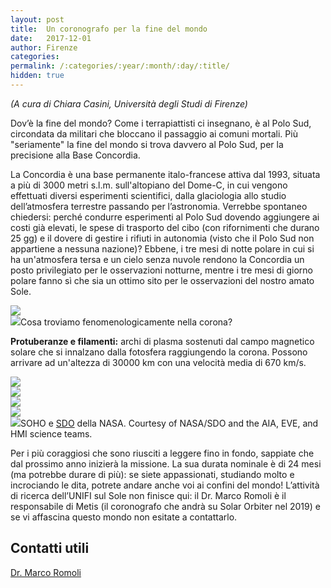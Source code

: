 ```yaml
---
layout: post
title:  Un coronografo per la fine del mondo
date:   2017-12-01
author: Firenze
categories:  
permalink: /:categories/:year/:month/:day/:title/
hidden: true
---
```


_(A cura di Chiara Casini, Università degli Studi di Firenze)_

Dov’è la fine del mondo? Come i terrapiattisti ci insegnano, è al Polo Sud, circondata da militari che bloccano il passaggio ai comuni mortali. Più "seriamente" la fine del mondo si trova davvero al Polo Sud, per la precisione alla Base Concordia.

La Concordia è una base permanente italo-francese attiva dal 1993, situata a più di 3000 metri s.l.m. sull'altopiano del Dome-C, in cui vengono effettuati diversi esperimenti scientifici, dalla glaciologia allo studio dell’atmosfera terrestre passando per l’astronomia. Verrebbe spontaneo chiedersi: perché condurre esperimenti al Polo Sud dovendo aggiungere ai costi già elevati, le spese di trasporto del cibo (con rifornimenti che durano 25 gg) e il dovere di gestire i rifiuti in autonomia (visto che il Polo Sud non appartiene a nessuna nazione)? Ebbene, i tre mesi di notte polare in cui si ha un'atmosfera tersa e un cielo senza nuvole rendono la Concordia un posto privilegiato per le osservazioni notturne, mentre i tre mesi di giorno polare fanno sì che sia un ottimo sito per le osservazioni del nostro amato Sole. 


<div class="row">
    <div class="col s12 m6 offset-m3">
         <img src="/sistemidiriferimento/img/17_12_01_SUN/aurora_australe.jpeg”>
    </div>
</div>

{:.image-caption}
*Figura 1: Un esempio di aurora australe visibile in Patagonia. Immagine distribuita sotto licenza Creative Commons CC0.*


Essendo privo di di inquinamento luminoso e atmosferico, il cielo visibile dal Polo Sud è migliore di un fattore da 2 a 3 rispetto a quello hawaiano (sì, gli astrofisici hanno i telescopi nei posti più belli del Pianeta). Questo, insieme al basso contenuto di vapore acqueo nell'atmosfera, rende il Polo Sud il luogo migliore per osservare direttamente l'atmosfera esterna del Sole, la corona, nonostante essa abbia bassa luminosità. Inoltre, la temperatura rigida e le condizioni del vento limitano i fenomeni di turbolenza e forniscono una stabilità ambientale ideale per l'acquisizione di immagini ad altissima risoluzione spaziale. Questo risulta cruciale per ricavare un’immagine da diversi secondi o minuti di esposizione. Un altro grande vantaggio è la continuità dell'osservazione, 24 ore al giorno. In sintesi questo sito permette di osservare elementi coronali molto vicini al disco solare in condizioni che si trovano raramente in altri luoghi della Terra.

Studiare e prevedere cosa succede sul Sole è di fondamentale importanza sia per indagare fenomeni fisici non ancora del tutto chiari, sia per la prevenzione di eventuali danni causati dalle particelle cariche, rilasciate dal Sole, che raggiungono la Terra oltrepassando il nostro campo magnetico. Ad esempio, la corrente aggiuntiva data da tali particelle disturba la rete elettrica e può portare a sovraccarichi di potenza, che devono essere compensati da un’opportuna regolazione di tensione durante le tempeste solari. Un altro problema riguarda l’aumento del traffico aereo sui poli: operare rotte circumpolari, molto più economiche per le compagnie aeree, risulta rischioso durante eventi solari intensi. Questi ultimi causano, ad esempio, le aurore boreali che diminuiscono la sicurezza delle trasmissioni radio, delle condutture e dei sistemi di trasmissione elettrica degli aeroplani. Pertanto lo Space Weather (una sorta di meteo spaziale) è di estrema importanza, e la capacità di prevedere i brillamenti solari (vedi dopo) aiuta le compagnie aeree a ottimizzare i percorsi di viaggio riducendo i rischi. I fenomeni come i brillamenti non possono essere previsti, ma i loro effetti impiegano 2-3 giorni ad arrivare fino a noi: monitorando l’attività solare è possibile agire per tempo diramando un’opportuna allerta.

Infine, gli effetti dell'attività solare sui sistemi di telecomunicazione sono di enorme importanza per la vita di tutti i giorni: chi di noi non si è arrabbiato se abbandonato dal navigatore satellitare nel bel mezzo del nulla? Oppure durante la perdita di segnale della radio durante la propria canzone preferita? Le interferenze dovute alle particelle cariche provenienti dal Sole possono disturbare i segnali radio rendendo difficoltose le telecomunicazioni. Questo può essere soprattutto un problema per le regioni con centri abitati molto isolati tra di loro, con distanze anche di centinaia di chilometri.

Il Sole, la nostra bella e amata stella, è classificata dagli astronomi come una nana gialla e si suddivide in una zona interna (nucleo, zona radiativa, convettiva e fotosfera: quest'ultima è quella che vediamo quando osserviamo il Sole) ed una esterna (cromosfera, zona di transizione e corona).


<div class="row">
    <div class="col s12 m6 offset-m3">
         <img src="/sistemidiriferimento/img/17_12_01_SUN/eclipse_94.jpg”>
    </div>
</div>

{:.image-caption}
*Figura 2: L'osservazione della corona solare è possibile solamente bloccando la luce proveniente dalla fotosfera: ciò avviene durante le eclissi solari oppure sfruttando un occultatore. In rosso esempi di protuberanze solari. Immagine distribuita sotto licenza CC BY 3.0, Luc Viatour.*

La corona solare è quella che si studia con un coronografo. I primi studi sulla corona solare, nella lunghezza d’onda del visibile, vennero compiuti nel XIX secolo durante le eclissi solari totali (per approfondimenti si veda “Corona Solare”, Landi degl’Innocenti, Ed. Springer, 2007). Tali studi erano limitati a causa della breve durata delle eclissi. Al giorno d'oggi, per osservare la corona solare, si impiegano dei telescopi rifrattori, noti come coronografi, da Terra o posti su sonde spaziali. Essi sfruttano un <i>occultatore</i>, che blocca la radiazione proveniente dalla fotosfera del Sole, come la Luna nelle eclissi: in questo modo è possibile osservare solamente la corona solare per lunghi tempi. Dagli osservatori spaziali si può inoltre studiare la corona solare in lunghezze che vengono assorbite dall’atmosfera terrestre, come l’ultravioletto, e che quindi sarebbero inaccessibili ai telescopi da Terra.

## Cosa troviamo fenomenologicamente nella corona?

**Protuberanze e filamenti:** archi di plasma sostenuti dal campo magnetico solare che si innalzano dalla fotosfera raggiungendo la corona. Possono arrivare ad un'altezza di 30000 km con una velocità media di 670 km/s.

<div class="row">
    <div class="col s12 m6 offset-m3">
         <img src="/sistemidiriferimento/img/17_12_01_SUN/protuberanza.jpg”>
    </div>
</div>

{:.image-caption}
*Figura 3: Un esempio di protuberanza solare. Courtesy of SOHO/EIT consortium. SOHO is a project of international cooperation between ESA and NASA.*

**Brillamenti:** improvvisi aumenti del flusso della radiazione, emessa da regioni sovrastanti le macchie solari dove intensi campi magnetici collegano la fotosfera e la corona. L'energia rilasciata è dell'ordine dei 10<sup>25</sup> Joule, ossia 2.4x10<sup>12</sup> kilotoni: considerando che l'energia della bomba sganciata su Hiroshima fu di 13-18 kilotoni, un brillamento libera l'energia di 180 miliardi di “Little Boy”.

<div class="row">
    <div class="col s12 m6 offset-m3">
         <img src="/sistemidiriferimento/img/17_12_01_SUN/flare.jpg”>
    </div>
</div>

{:.image-caption}
*Figura 4: Un esempio di brillamento solare. Immagine distribuita sotto licenza CC BY 2.0, NASA Goddard Space Flight Center.*

<b>Pennacchi o Streamer:</b> formazioni radiali di forma appuntita, con strutture interne ad arcata che collegano regioni di polarità magnetica opposta. Il plasma è intrappolato da queste strutture ed è per questo che i pennacchi sono molto brillanti.

**Coronal Mass Ejections (CME):** manifestazioni spesso associate ai brillamenti nelle quali vengono espulse grandi quantità di plasma. Questi eventi comportano l'espulsione di massa coronale compresa fra i 10<sup>12</sup> - 10<sup>14</sup> kg. Il plasma  si muove ad una velocità compresa fra i 20 e i 3200 km/s con una velocità media di 500 km/s. Durante i periodi di massimo dell'attività solare possono essere rilevati diversi eventi di CME al giorno, mentre durante il minimo si ha un evento ogni 5-10 giorni.

<div class="row">
    <div class="col s12 m6 offset-m3">
         <img src="/sistemidiriferimento/img/17_12_01_SUN/cme.jpg”>
    </div>
</div>

{:.image-caption}
*Figura 5: Un esempio di Streamer e CME catturati nella stessa immagine. Courtesy of SOHO/EIT consortium. SOHO is a project of international cooperation between ESA and NASA.*

**Buchi coronali:** scoperte nell’ambito della missione Skylab (1973), regioni di campo magnetico "aperto" che si osservano nei pressi dei poli. Essi appaiono più scuri per via della ridotta densità del plasma, circa 3 volte minore che nel resto della corona. Questi sono maggiormente visibili durante i minimi di attività solare, risultando invece di difficile osservazione durante il resto del ciclo undecennale.

<div class="row">
    <div class="col s12 m6 offset-m3">
         <img src="/sistemidiriferimento/img/17_12_01_SUN/hole.jpg”>
    </div>
</div>

{:.image-caption}
*Figura 6: Un esempio di buco coronale. Courtesy of NASA/SDO and the AIA, EVE, and HMI science teams.*

Proprio per studiare questi fenomeni solari è di fondamentale importanza condurre osservazioni continue nell’Antartico. Ma come funziona una missione di questo tipo? Il progetto della costruzione di un coronografo per la stazione Concordia inizia nel 2013: la ricerca prende il nome di **E**xtreme **S**olar **C**oronagraphy **A**ntarctic **P**rogram **E**xperiment (ESCAPE) e ha lo scopo di studiare la corona solare attraverso le più recenti strumentazioni come quelle che verranno usate per Solar Orbiter (una sonda che andrà in orbita nel febbraio 2019) e PROBA-3. Questa missione è una collaborazione tra l’Osservatorio Astrofisico di Torino (OATO) e l’Università degli Studi di Firenze. Il Principal Investigator è Silvano Fineschi dell’OATO, mentre il referente UNIFI è il Dr. Marco Romoli.

Il principale scopo scientifico della missione è lo studio del riscaldamento della corona, uno dei misteri più dibattuti della Fisica Solare: la corona raggiunge, infatti, temperature di 1-2 milioni di Kelvin, contro i circa 6000 K della fotosfera. Gli astrofisici concordano sul fatto che questo riscaldamento sia di natura magnetica, ossia che la corona incrementi la propria temperatura attingendo energia dal campo magnetico solare. Ci sono molti meccanismi teorici proposti per il riscaldamento della corona. Si va dalle teorie di *nanoflare*, per cui numerosi eventi di piccole dimensioni legate al campo magnetico causano la dissipazione energetica, alle teorie di onde di plasma, descritte nell'ambito della magnetoidrodinamica (MHD).

Tramite spettroscopia ad alta cadenza (fino a 0.5 s), ESCAPE studierà le caratteristiche della radiazione emessa dalla corona e il loro possibile contributo al riscaldamento coronale e all'accelerazione del vento solare. ESCAPE manterrà fino a 3 mesi di monitoraggio continuo in modo da mappare la conformazione e il comportamento del campo magnetico in corona contribuendo inoltre allo studio dello Space Weather.

Nella pratica ESCAPE è in grado di registrare lo spettro (l’intensità della radiazione emessa alle varie frequenze) mantenendo anche un’alta risoluzione spaziale. Quello che si ottiene è un’immagine in cui lungo una direzione (per esempio la verticale) si ha l’asse delle frequenze, mentre lungo l'altra (quella orizzontale) si ha la posizione di un dato punto sulla corona, il colore rappresenta infine l’intensità. Se a questo punto fissiamo una posizione (un’ascissa) e osserviamo il grafico dell’intensità in funzione della frequenza, otteniamo una curva che si può ben descrivere con una gaussiana di cui interessano la posizione del massimo e la larghezza a metà altezza (FWHM). Ripetendo questa operazione per tutti i valori dell’ascissa è possibile osservare, in funzione della posizione sulla corona, come varia il comportamento di una certa riga, in termini di larghezza e spostamento in frequenza del massimo. Da questi due parametri, rispettivamente, si possono ricavare gli stati termico (profilo di temperatura) e dinamico (profilo di velocità) della corona. D’altra parte, se sommiamo tra loro i contributi alle diverse frequenze, otteniamo l’intensità totale della radiazione emessa in un dato punto, da cui si può ricavare la densità della corona.

Per eseguire un'analisi precisa è necessario però osservare una singola riga. Questo si può fare anteponendo all’obiettivo del coronografo un filtro passa-banda centrato alla lunghezza d’onda di interesse. Nella parte più esterna della corona la riga di emissione più forte disponibile è la riga proibita del FeXIV a 530.3 nm (nel verde), ossia del Ferro ionizzato 13 volte (l’alta ionizzazione è dovuta all’elevata temperatura a cui si trova la corona solare, 1-2 milioni di Kelvin). Questa particolare lunghezza d’onda viene scelta anche perché corrisponde alle scale di temperatura caratteristiche dei fenomeni che si vogliono osservare (ad esempio i CME). Come si può vedere in figura, infatti, a seconda della lunghezza d’onda selezionata si osservano porzioni di corona a temperatura diversa, e quindi differenti fenomeni.

<div class="row">
    <div class="col s12 m6 offset-m3">
         <img src="/sistemidiriferimento/img/17_12_01_SUN/diff_lambda.jpg”>
    </div>
</div>

{:.image-caption}
*Il Sole presenta aspetti e fenomeni differenti in base alla lunghezza d'onda nel quale viene osservato. Per numerose e spettacolari immagini del Sole è possibile visitare i siti delle sonde <a href="https://sohowww.nascom.nasa.gov">SOHO</a> e <a href="https://sdo.gsfc.nasa.gov">SDO</a> della NASA. Courtesy of NASA/SDO and the AIA, EVE, and HMI science teams.*

Per i più coraggiosi che sono riusciti a leggere fino in fondo, sappiate che dal prossimo anno inizierà la missione. La sua durata nominale è di 24 mesi (ma potrebbe durare di più): se siete appassionati, studiando molto e incrociando le dita, potrete andare anche voi ai confini del mondo! L’attività di ricerca dell’UNIFI sul Sole non finisce qui: il Dr. Marco Romoli è il responsabile di Metis (il coronografo che andrà su Solar Orbiter nel 2019) e se vi affascina questo mondo non esitate a contattarlo.


## Contatti utili

[Dr. Marco Romoli](mailto:romoli@arcetri.astro.it)















